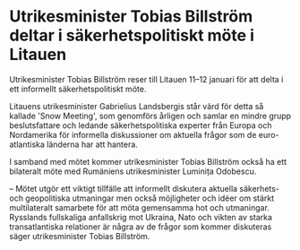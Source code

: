 # Utrikesminister Tobias Billström deltar i säkerhetspolitiskt möte i Litauen

Utrikesminister Tobias Billström reser till Litauen 11–12 januari för att delta i ett informellt säkerhetspolitiskt möte.

Litauens utrikesminister Gabrielius Landsbergis står värd för detta så kallade 'Snow Meeting', som genomförs årligen och samlar en mindre grupp beslutsfattare och ledande säkerhetspolitiska experter från Europa och Nordamerika för informella diskussioner om aktuella frågor som de euro-atlantiska länderna har att hantera.

I samband med mötet kommer utrikesminister Tobias Billström också ha ett bilateralt möte med Rumäniens utrikesminister Luminița Odobescu.

– Mötet utgör ett viktigt tillfälle att informellt diskutera aktuella säkerhets- och geopolitiska utmaningar men också möjligheter och idéer om stärkt multilateralt samarbete för att möta gemensamma hot och utmaningar. Rysslands fullskaliga anfallskrig mot Ukraina, Nato och vikten av starka transatlantiska relationer är några av de frågor som kommer diskuteras säger utrikesminister Tobias Billström.
